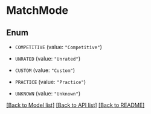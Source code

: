 # MatchMode

## Enum


* `COMPETITIVE` (value: `"Competitive"`)

* `UNRATED` (value: `"Unrated"`)

* `CUSTOM` (value: `"Custom"`)

* `PRACTICE` (value: `"Practice"`)

* `UNKNOWN` (value: `"Unknown"`)


[[Back to Model list]](../README.md#documentation-for-models) [[Back to API list]](../README.md#documentation-for-api-endpoints) [[Back to README]](../README.md)


